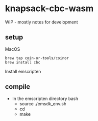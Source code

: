 # knapsack-cbc-wasm

WIP - mostly notes for development

## setup

MacOS

```
brew tap coin-or-tools/coinor
brew install cbc
```

Install emscripten

## compile

* In the emscripten directory bash
     * source ./emsdk_env.sh
     * cd <this directory>
     * make